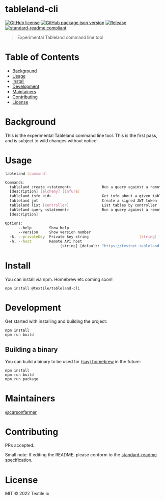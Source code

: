 # tableland-cli

[![GitHub license](https://img.shields.io/github/license/textileio/tableland-cli.svg)](./LICENSE)
[![GitHub package.json version](https://img.shields.io/github/package-json/v/textileio/tableland0cli.svg)](./package.json)
[![Release](https://img.shields.io/github/release/textileio/tableland-cli.svg)](https://github.com/textileio/tableland-cli/releases/latest)
[![standard-readme compliant](https://img.shields.io/badge/standard--readme-OK-green.svg)](https://github.com/RichardLitt/standard-readme)

> Experimental Tableland command line tool

# Table of Contents

- [Background](#background)
- [Usage](#usage)
- [Install](#install)
- [Development](#development)
- [Maintainers](#maintainers)
- [Contributing](#contributing)
- [License](#license)

# Background

This is the experimental Tableland command line tool.
This is the first pass, and is subject to wild changes without notice!

# Usage

```bash
tableland [command]

Commands:
  tableland create <statement>              Run a query against a remote table
  [description] [alchemy] [infura]
  tableland info <id>                       Get info about a given table by id.
  tableland jwt                             Create a signed JWT token
  tableland list [controller]               List tables by controller
  tableland query <statement>               Run a query against a remote table
  [description]

Options:
      --help        Show help                                          [boolean]
      --version     Show version number                                [boolean]
  -k, --privateKey  Private key string                       [string] [required]
  -h, --host        Remote API host
                         [string] [default: "https://testnet.tableland.network"]
```

# Install

You can install via npm. Homebrew etc coming soon!

```
npm install @textile/tableland-cli
```

# Development

Get started with installing and building the project:

```shell
npm install
npm run build
```

## Building a binary

You can build a binary to be used for [(say) homebrew](https://medium.com/geekculture/building-a-node-js-cli-with-typescript-packaged-and-distributed-via-homebrew-15ba2fadcb81) in the future:

```shell
npm install
npm run build
npm run package
```

# Maintainers

[@carsonfarmer](https://github.com/carsonfarmer)

# Contributing

PRs accepted.

Small note: If editing the README, please conform to the
[standard-readme](https://github.com/RichardLitt/standard-readme) specification.

# License

MIT © 2022 Textile.io
